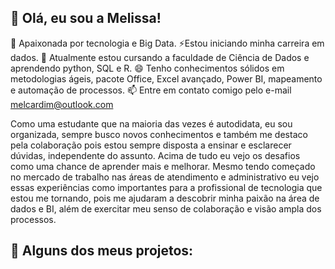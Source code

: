## 👋 Olá, eu sou a Melissa!

💞 ️Apaixonada por tecnologia e Big Data.
⚡Estou iniciando minha carreira em dados.
🌱 Atualmente estou cursando a faculdade de Ciência de Dados e aprendendo python, SQL e R.
😄 Tenho conhecimentos sólidos em metodologias ágeis, pacote Office, Excel avançado, Power BI, mapeamento e automação de processos.
📫 Entre em contato comigo pelo e-mail melcardim@outlook.com

Como uma estudante que na maioria das vezes é autodidata, eu sou organizada, sempre busco novos conhecimentos e também me destaco pela colaboração pois estou sempre disposta a ensinar e esclarecer dúvidas, independente do assunto. 
Acima de tudo eu vejo os desafios como uma chance de aprender mais e melhorar.
Mesmo tendo começado no mercado de trabalho nas áreas de atendimento e administrativo eu vejo essas experiências como importantes para a profissional de tecnologia que estou me tornando, pois me ajudaram a descobrir minha paixão na área de dados e BI, além de exercitar meu senso de colaboração e visão ampla dos processos. 

## 🚀 Alguns dos meus projetos:

<!---
CardimMelissa/CardimMelissa is a ✨ special ✨ repository because its `README.md` (this file) appears on your GitHub profile.
You can click the Preview link to take a look at your changes.
--->
